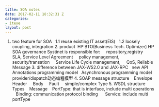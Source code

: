 ```yaml
---
title: SOA notes
date: 2017-02-11 18:32:31 Z
categories:
- iteye
layout: post
---
```


1. two feature for SOA   1.1 reuse existing IT asset(EIS)   1.2 loosely coupling, integration 2. product  HP BTO(Business Tech. Optimizer) HP SOA governance Systinet is responsible for:     repository,registry     SLA, Service Level Agreement     policy management, security/transation     Service Life Cycle management,     QoS, Reliable Message 3. difference between JAX-WS2.0 and JAX-RPC   new API   Annotations programming model   Asynchronous programming model   provider/dispatch动态编程模型 4. SOAP message structure    Envelope     Header     Body     Fault     simple/complex Type 5. WSDL structure    Types    Message    PortType: that is interface, include multi operations    Binding: communication protocol binding      Service: include multi portType   